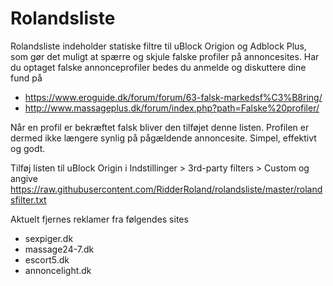 # Rolandsliste
Rolandsliste indeholder statiske filtre til uBlock Origion og Adblock Plus, som gør det muligt at spærre og skjule falske profiler på annoncesites.
Har du optaget falske annonceprofiler bedes du anmelde og diskuttere dine fund på 
* https://www.eroguide.dk/forum/forum/63-falsk-markedsf%C3%B8ring/
* http://www.massageplus.dk/forum/index.php?path=Falske%20profiler/

Når en profil er bekræftet falsk bliver den tilføjet denne listen. Profilen er dermed ikke længere synlig på pågældende annoncesite. Simpel, effektivt og godt.

Tilføj listen til uBlock Origin i Indstillinger > 3rd-party filters > Custom og angive https://raw.githubusercontent.com/RidderRoland/rolandsliste/master/rolandsfilter.txt

Aktuelt fjernes reklamer fra følgendes sites
- sexpiger.dk
- massage24-7.dk
- escort5.dk
- annoncelight.dk

